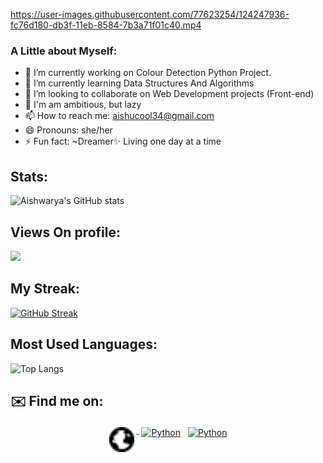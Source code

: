 https://user-images.githubusercontent.com/77623254/124247936-fc76d180-db3f-11eb-8584-7b3a71f01c40.mp4
### A Little about Myself:

- 🔭 I’m currently working on Colour Detection Python Project.
- 🌱 I’m currently learning Data Structures And Algorithms
- 👯 I’m looking to collaborate on Web Development projects (Front-end)
- 👩 I'm am ambitious, but lazy
- 📫 How to reach me: aishucool34@gmail.com
- 😄 Pronouns: she/her
- ⚡ Fun fact: ~Dreamer✨
               Living one day at a time

## Stats:
![Aishwarya's GitHub stats](https://github-readme-stats.vercel.app/api?username=aishu19-dotcom&show_icons=true&theme=radical)

## Views On profile:
![](https://komarev.com/ghpvc/?username=aishu19-dotcom&color=orange)

## My Streak:
[![GitHub Streak](http://github-readme-streak-stats.herokuapp.com?user=aishu19-dotcom)](https://git.io/streak-stats)

## Most Used Languages:
![Top Langs](https://github-readme-stats.vercel.app/api/top-langs/?username=aishu19-dotcom&theme=tokyonight)


## ✉️ Find me on:


<p align="center">
 <a href="https://github.com/aishu19-dotcom/" target="_blank" rel="noopener noreferrer"> <img src="https://raw.githubusercontent.com/iconic/open-iconic/master/svg/globe.svg" alt="Python" height="40" style="vertical-align:top; margin:4px"> </a>
 <a href="https://www.linkedin.com/in/a-p-aishwarya-lakshmi-7741a3204/" target="_blank" rel="noopener noreferrer"> <img src="https://cdn.jsdelivr.net/npm/simple-icons@v3/icons/linkedin.svg" alt="Python" height="40" style="vertical-align:top; margin:4px"></a>
 <a href="mailto:aishucool34@gmail.com"> <img src="https://cdn.jsdelivr.net/npm/simple-icons@v3/icons/gmail.svg" alt="Python" height="40" style="vertical-align:top; margin:4px"></a>
</p>
